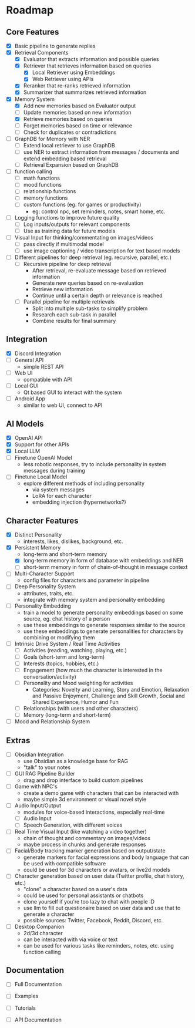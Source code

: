 # Roadmap

## Core Features
- [x] Basic pipeline to generate replies
- [x] Retrieval Components
  - [x] Evaluator that extracts information and possible queries
  - [x] Retriever that retrieves information based on queries
    - [x] Local Retriever using Embeddings
    - [x] Web Retriever using APIs
  - [x] Reranker that re-ranks retrieved information
  - [x] Summarizer that summarizes retrieved information
- [x] Memory System
  - [x] Add new memories based on Evaluator output
  - [ ] Update memories based on new information
  - [x] Retrieve memories based on queries
  - [ ] Forget memories based on time or relevance
  - [ ] Check for duplicates or contradictions
- [ ] GraphDB for Memory with NER
  - [ ] Extend local retriever to use GraphDB
  - [ ] use NER to extract information from messages / documents and extend embedding based retrieval
  - [ ] Retrieval Expansion based on GraphDB
- [ ] function calling
    - [ ] math functions
    - [ ] mood functions
    - [ ] relationship functions
    - [ ] memory functions
    - [ ] custom functions (eg. for games or productivity)
      - eg: control npc, set reminders, notes, smart home, etc.
- [ ] Logging functions to improve future quality
  - [ ] Log inputs/outputs for relevant components
  - [ ] Use as training data for future models
- [ ] Visual Input for thinking/commentating on images/videos
  - [ ] pass directly if multimodal model
  - [ ] use image captioning / video transcription for text based models
- [ ] Different pipelines for deep retrieval (eg. recursive, parallel, etc.)
  - [ ] Recursive pipeline for deep retrieval
    - After retrieval, re-evaluate message based on retrieved information
    - Generate new queries based on re-evaluation
    - Retrieve new information
    - Continue until a certain depth or relevance is reached
  - [ ] Parallel pipeline for multiple retrievals
    - Split into multiple sub-tasks to simplify problem
    - Research each sub-task in parallel
    - Combine results for final summary

## Integration
- [x] Discord Integration
- [ ] General API
  - simple REST API
- [ ] Web UI
  - compatible with API
- [ ] Local GUI
  - Qt based GUI to interact with the system
- [ ] Android App
  - similar to web UI, connect to API

## AI Models
- [x] OpenAI API
- [x] Support for other APIs
- [x] Local LLM
- [ ] Finetune OpenAI Model
  - less robotic responses, try to include personality in system messages during training
- [ ] Finetune Local Model
  - explore different methods of including personality
    - via system messages
    - LoRA for each character
    - embedding injection (hypernetworks?)

## Character Features
- [x] Distinct Personality
  - interests, likes, dislikes, background, etc.
- [x] Persistent Memory
  - long-term and short-term memory
  - [x] long-term memory in form of database with embeddings and NER
  - [ ] short-term memory in form of chain-of-thought in message context
- [ ] Multi-Character Support
  - config files for characters and parameter in pipeline
- [ ] Deep Personality System
  - attributes, traits, etc.
  - integrate with memory system and personality embedding
- [ ] Personality Embedding
  - train a model to generate personality embeddings based on some source, eg. chat history of a person
  - use these embeddings to generate responses similar to the source
  - use these embeddings to generate personalities for characters by combining or modifying them
- [ ] Intrinsic Drive System / Real Time Activities
  - [ ] Activities (reading, watching, playing, etc.)
  - [ ] Goals (short-term and long-term)
  - [ ] Interests (topics, hobbies, etc.)
  - [ ] Engagement (how much the character is interested in the conversation/activity)
  - [ ] Personality and Mood weighting for activities
    - Categories: Novelty and Learning, Story and Emotion, Relaxation and Passive Enjoyment, Challenge and Skill Growth, Social and Shared Experience, Humor and Fun
  - [ ] Relationships (with users and other characters)
  - [ ] Memory (long-term and short-term)
- [ ] Mood and Relationship System

## Extras
- [ ] Obsidian Integration
  - use Obsidian as a knowledge base for RAG
  - "talk" to your notes
- [ ] GUI RAG Pipeline Builder
  - drag and drop interface to build custom pipelines
- [ ] Game with NPC's
  - create a demo game with characters that can be interacted with
  - maybe simple 3d environment or visual novel style
- [ ] Audio Input/Output
  - modules for voice-based interactions, especially real-time
  - [ ] Audio Input
  - [ ] Speech Generation, with different voices
- [ ] Real Time Visual Input (like watching a video together)
  - chain of thought and commentary on images/videos
  - maybe process in chunks and generate responses
- [ ] Facial/Body tracking marker generation based on output/state
  - generate markers for facial expressions and body language that can be used with compatible software
  - could be used for 3d characters or avatars, or live2d models
- [ ] Character generation based on user data (Twitter profile, chat history, etc.)
  - "clone" a character based on a user's data
  - could be used for personal assistants or chatbots
  - clone yourself if you're too lazy to chat with people :D
  - use llm to fill out questionaire based on user data and use that to generate a character
  - possible sources: Twitter, Facebook, Reddit, Discord, etc.
- [ ] Desktop Companion
  - 2d/3d character
  - can be interacted with via voice or text
  - can be used for various tasks like reminders, notes, etc. using function calling

## Documentation
- [ ] Full Documentation
- [ ] Examples
- [ ] Tutorials
- [ ] API Documentation

